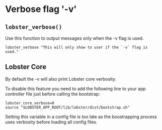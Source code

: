 # Verbose flag '-v'

## `lobster_verbose()`
Use this function to output messages only when the -v flag is used.

    lobster_verbose "This will only show to user if the `-v` flag is used."

## Lobster Core
By default the -v will also print Lobster core verbosity.

To disable this feature you need to add the following line to your app controller file just before calling the bootstrap:

    lobster_core_verbose=0
    source "$LOBSTER_APP_ROOT/lib/lobster/dist/bootstrap.sh"

Setting this variable in a config file is too late as the boostrapping process uses verbosity before loading all config files.
